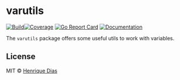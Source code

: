 # varutils 

[![Build](https://img.shields.io/travis/hacdias/varutils.svg?style=flat-square)](https://travis-ci.org/hacdias/varutils)[![Coverage](https://img.shields.io/codecov/c/github/hacdias/varutils.svg?style=flat-square)](https://codecov.io/gh/hacdias/varutils/)
[![Go Report Card](https://goreportcard.com/badge/github.com/hacdias/varutils?style=flat-square)](https://goreportcard.com/report/hacdias/varutils)
[![Documentation](https://img.shields.io/badge/godoc-reference-blue.svg?style=flat-square)](http://godoc.org/github.com/hacdias/varutils)

The `varutils` package offers some useful utils to work with variables.

## License

MIT © [Henrique Dias](http://henriquedias.com)